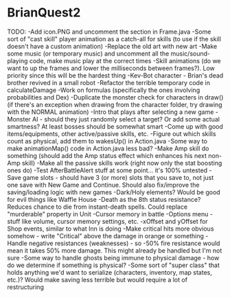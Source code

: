 # BrianQuest2

TODO:
-Add icon.PNG and uncomment the section in Frame.java
-Some sort of "cast skill" player animation as a catch-all for skills (to use if the skill doesn't have a custom animation)
-Replace the old art with new art
-Make some music (or temporary music) and uncomment all the music/sound-playing code, make music play at the correct times
-Skill animations (do we want to up the frames and lower the milliseconds between frames?). Low priority since this will be the hardest thing
-Kev-Bot character - Brian's dead brother revived in a small robot
-Refactor the terrible temporary code in calculateDamage
-Work on formulas (specifically the ones involving probabilities and Dex)
-Duplicate the monster check for characters in draw() (if there's an exception when drawing from the character folder, try drawing with the NORMAL animation)
-Intro that plays after selecting a new game
-Monster AI - should they just randomly select a target? Or add some actual smartness? At least bosses should be somewhat smart
-Come up with good items/equipments, other active/passive skills, etc.
-Figure out which skills count as physical, add them to wakesUp() in Action.java
-Some way to make animationMap() code in Action.java less bad?
-Make Amp skill do something (should add the Amp status effect which enhances his next non-Amp skill)
-Make all the passive skills work (right now only the stat boosting ones do)
-Test AfterBattleAlert stuff at some point... it's 100% untested
-Save game slots - should have 3 (or more) slots that you save to, not just one save with New Game and Continue. Should also fix/improve the saving/loading logic with new games
-Dark/Holy elements? Would be good for evil things like Waffle House
-Death as the 8th status resistance? Reduces chance to die from instant-death spells. Could replace "murderable" property in Unit
-Cursor memory in battle
-Options menu - stuff like volume, cursor memory settings, etc.
-xOffset and yOffset for Shop events, similar to what Inn is doing
-Make critical hits more obvious somehow - write "Critical" above the damage in orange or something
-Handle negative resistances (weaknesses) - so -50% fire resistance would mean it takes 50% more damage. This might already be handled but I'm not sure
-Some way to handle ghosts being immune to physical damage - how do we determine if something is physical?
-Some sort of "super class" that holds anything we'd want to serialize (characters, inventory, map states, etc.)? Would make saving less terrible but would require a lot of restructuring
